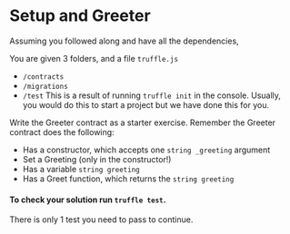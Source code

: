 # Setup and Greeter

Assuming you followed along and have all the dependencies,

You are given 3 folders, and a file `truffle.js`
- `/contracts`
- `/migrations`
- `/test`
This is a result of running `truffle init` in the console. Usually, you would do this to start a project but we have done this for you.

Write the Greeter contract as a starter exercise. Remember the Greeter contract does the following:
- Has a constructor, which accepts one `string _greeting` argument
- Set a Greeting (only in the constructor!)
- Has a variable `string greeting`
- Has a Greet function, which returns the `string greeting`

#### To check your solution run `truffle test`.
There is only 1 test you need to pass to continue.
